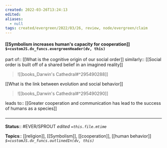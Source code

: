 ```yaml
---
created: 2022-03-26T13:24:13 
edited: 
aliases:
  - null
tags: created/evergreen/2022/03/26, review, node/evergreen/claim
---
```


#### [[Symbolism increases human's capacity for cooperation]] `$=customJS.dv_funcs.evergreenHeader(dv, this)`

part of:: [[What is the cognitive origin of our social order]] 
similarly:: [[Social order is built off of a shared belief in an imagined reality]]

> ![[books_Darwin's Cathedral#^295490288]]

[[What is the link between evolution and social behavior]]
> ![[books_Darwin's Cathedral#^295490290]]

leads to:: [[Greater cooperation and communication has lead to the success of humans as a species]]
### <hr class="footnote"/>

**Status**:: #EVER/SPROUT
*edited `=this.file.mtime`*

**Topics**:: [[religion]], [[Symbolism]], [[cooperation]], [[human behavior]]
*`$=customJS.dv_funcs.outlinedIn(dv, this)`*
